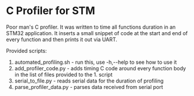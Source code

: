 # C Profiler for STM

Poor man's C profiler. It was written to time all functions duration in an STM32 application. 
It inserts a small snippet of code at the start and end of every function and then prints it out via UART.

Provided scripts:
1. automated_profiling.sh - run this, use -h,--help to see how to use it
2. add_profiler_code.py   - adds timing C code around every function body in the list of files provided to the 1. script
3. serial_to_file.py      - reads serial data for the duration of profiling
4. parse_profiler_data.py - parses data received from serial port